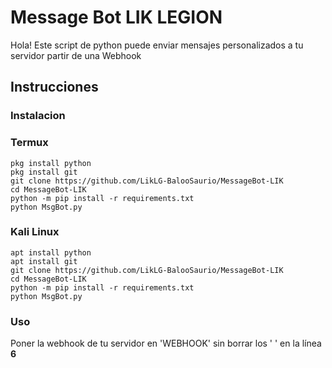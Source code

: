# Message Bot LIK LEGION
Hola! Este script de python puede enviar mensajes personalizados a tu servidor partir de una Webhook



## Instrucciones 


### Instalacion 


### Termux
    pkg install python
    pkg install git
    git clone https://github.com/LikLG-BalooSaurio/MessageBot-LIK
    cd MessageBot-LIK
    python -m pip install -r requirements.txt
    python MsgBot.py


### Kali Linux

    apt install python
    apt install git
    git clone https://github.com/LikLG-BalooSaurio/MessageBot-LIK
    cd MessageBot-LIK
    python -m pip install -r requirements.txt
    python MsgBot.py
    
### Uso
Poner la webhook de tu servidor en 'WEBHOOK' sin borrar los  ' ' en la línea **6**
